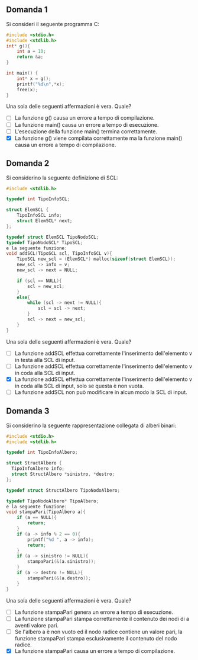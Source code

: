 ## Domanda 1
Si consideri il seguente programma C:
```c
#include <stdio.h>
#include <stdlib.h>
int* g(){
	int a = 10;
	return &a;
}

int main() {
	int* x = g();
	printf("%d\n",*x);
	free(x);
}
```
Una sola delle seguenti affermazioni è vera. Quale?

- [ ] La funzione g() causa un errore a tempo di compilazione.
- [ ] La funzione main() causa un errore a tempo di esecuzione.
- [ ] L'esecuzione della funzione main() termina correttamente.
- [X] La funzione g() viene compilata correttamente ma la funzione main() causa un errore a tempo di compilazione.

## Domanda 2
Si considerino la seguente definizione di SCL:
```c
#include <stdlib.h>

typedef int TipoInfoSCL;

struct ElemSCL {
	TipoInfoSCL info;
	struct ElemSCL* next;
};

typedef struct ElemSCL TipoNodoSCL;
typedef TipoNodoSCL* TipoSCL;
e la seguente funzione:
void addSCL(TipoSCL scl, TipoInfoSCL v){
	TipoSCL new_scl = (ElemSCL*) malloc(sizeof(struct ElemSCL));
	new_scl -> info = v;
	new_scl -> next = NULL;

	if (scl == NULL){
		scl = new_scl;
	}
	else{
		while (scl -> next != NULL){
			scl = scl -> next;
		}
		scl -> next = new_scl;
	}
}
```
Una sola delle seguenti affermazioni è vera. Quale?

- [ ] La funzione addSCL effettua correttamente l'inserimento dell'elemento v in testa alla SCL di input.
- [ ] La funzione addSCL effettua correttamente l'inserimento dell'elemento v in coda alla SCL di input.
- [X] La funzione addSCL effettua correttamente l'inserimento dell'elemento v in coda alla SCL di input, solo se questa è non vuota.
- [ ] La funzione addSCL non può modificare in alcun modo la SCL di input.

## Domanda 3
Si considerino la seguente rappresentazione collegata di alberi binari:
```c
#include <stdio.h>
#include <stdlib.h>

typedef int TipoInfoAlbero;

struct StructAlbero {
  TipoInfoAlbero info;
  struct StructAlbero *sinistro, *destro;
};

typedef struct StructAlbero TipoNodoAlbero;

typedef TipoNodoAlbero* TipoAlbero;
e la seguente funzione:
void stampaPari(TipoAlbero a){
	if (a == NULL){
		return;
	}
	if (a -> info % 2 == 0){
		printf("%d ", a -> info);
		return;
	}
	if (a -> sinistro != NULL){
		stampaPari(&(a.sinistro));
	}
	if (a -> destro != NULL){
		stampaPari(&(a.destro));
	}
}
```
Una sola delle seguenti affermazioni è vera. Quale?

- [ ] La funzione stampaPari genera un errore a tempo di esecuzione.
- [ ] La funzione stampaPari stampa correttamente il contenuto dei nodi di a aventi valore pari.
- [ ] Se l'albero a è non vuoto ed il nodo radice contiene un valore pari, la funzione stampaPari stampa esclusivamente il contenuto del nodo radice.
- [X] La funzione stampaPari causa un errore a tempo di compilazione.